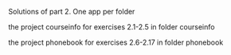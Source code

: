 Solutions of part 2. One app per folder

the project courseinfo for exercises 2.1-2.5 in folder courseinfo

the project phonebook for exercises 2.6-2.17 in folder phonebook

